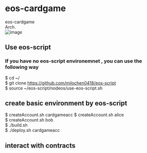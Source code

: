 # eos-cardgame
eos-cardgame  
Arch.  
![image](https://d1mrsgzqahfqns.cloudfront.net/tutorial/lessons/v6/image13.png)  
  
## Use eos-script
### If you have no eos-script environemnet , you can use the following way
$ cd ~/  
$ git clone https://github.com/milochen0418/eos-script  
$ source ~/eos-script/nodeos/use-eos-script.sh  

## create basic environment by eos-script
$ createAccount.sh cardgameacc
$ createAccount.sh alice  
$ createAccount.sh bob  
$ ./build.sh  
$ ./deploy.sh cardgameacc

## interact with contracts
